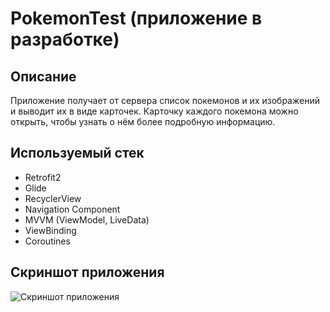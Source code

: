 # PokemonTest (приложение в разработке)
## Описание
Приложение получает от сервера список покемонов и их изображений и выводит их в виде карточек. Карточку каждого покемона можно открыть, чтобы узнать о нём более подробную информацию. 
## Используемый стек
*   Retrofit2
*   Glide
*   RecyclerView
*   Navigation Component
*   MVVM (ViewModel, LiveData)
*   ViewBinding
*   Coroutines

## Скриншот приложения

![Скриншот приложения]()
